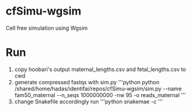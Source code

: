 # cfSimu-wgsim
Cell free simulation using Wgsim

# Run
1. copy hoobari's output maternal_lengths.csv and fetal_lengths.csv to cwd
2. generate compressed fastqs with sim.py
'''python 
python /shared/home/hadas/identifai/repos/cfSimu-wgsim/sim.py --name fam50_maternal --n_seqs 1000000000 -nw 95 -o reads_maternal
'''
3. change Snakefile accordingly
run
'''python
snakemae -c <n cores>
'''